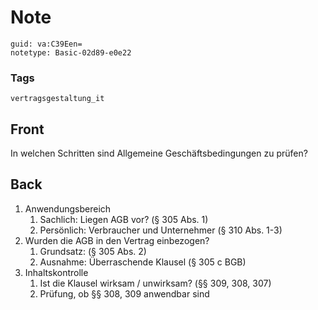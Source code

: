 # Note
```
guid: va:C39Een=
notetype: Basic-02d89-e0e22
```

### Tags
```
vertragsgestaltung_it
```

## Front
In welchen Schritten sind Allgemeine Geschäftsbedingungen zu prüfen?

## Back
<ol>
  <li>Anwendungsbereich
  <ol>
    <li>Sachlich: Liegen AGB vor? (§ 305 Abs. 1)
    <li>Persönlich: Verbraucher und Unternehmer (§ 310 Abs. 1-3)
  </ol>
  <li>Wurden die AGB in den Vertrag einbezogen?
  <ol>
    <li>Grundsatz: (§ 305 Abs. 2)
    <li>Ausnahme: Überraschende Klausel (§ 305 c BGB)
  </ol>
  <li>Inhaltskontrolle
  <ol>
    <li>Ist die Klausel wirksam / unwirksam? (§§ 309, 308, 307)
    <li>Prüfung, ob §§ 308, 309 anwendbar sind
  </ol>
</ol>
